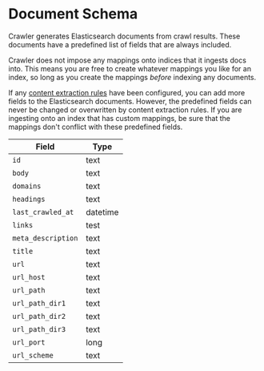 # Document Schema

Crawler generates Elasticsearch documents from crawl results.
These documents have a predefined list of fields that are always included.

Crawler does not impose any mappings onto indices that it ingests docs into.
This means you are free to create whatever mappings you like for an index, so long as you create the mappings _before_ indexing any documents.

If any [content extraction rules](./features/EXTRACTION_RULES) have been configured, you can add more fields to the Elasticsearch documents.
However, the predefined fields can never be changed or overwritten by content extraction rules.
If you are ingesting onto an index that has custom mappings, be sure that the mappings don't conflict with these predefined fields.

| Field              | Type     |
|--------------------|----------|
| `id`               | text     |
| `body`             | text     |
| `domains`          | text     |
| `headings`         | text     |
| `last_crawled_at`  | datetime |
| `links`            | test     |
| `meta_description` | text     |
| `title`            | text     |
| `url`              | text     |
| `url_host`         | text     |
| `url_path`         | text     |
| `url_path_dir1`    | text     |
| `url_path_dir2`    | text     |
| `url_path_dir3`    | text     |
| `url_port`         | long     |
| `url_scheme`       | text     |
